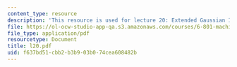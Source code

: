 ```yaml
---
content_type: resource
description: 'This resource is used for lecture 20: Extended Gaussian Images, Geometry.'
file: https://ol-ocw-studio-app-qa.s3.amazonaws.com/courses/6-801-machine-vision-fall-2004/f637bd51cbb2b3b903b074cea608482b_l20.pdf
file_type: application/pdf
resourcetype: Document
title: l20.pdf
uid: f637bd51-cbb2-b3b9-03b0-74cea608482b
---
```


